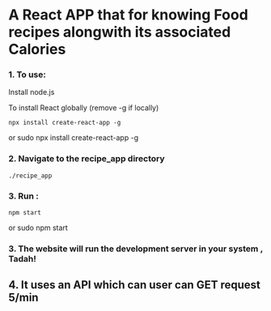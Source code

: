 # A React APP that for knowing Food recipes alongwith its associated Calories

### 1. To use:
   Install node.js
   
To install React globally (remove -g if locally)
    
    npx install create-react-app -g
    
or 
    sudo npx install create-react-app -g

### 2. Navigate to the recipe_app directory
    
    ./recipe_app

### 3. Run :
    
    npm start
or 
    sudo npm start

### 3. The website will run the development server in your system , Tadah!

## 4. It uses an API which can user can GET request 5/min 
